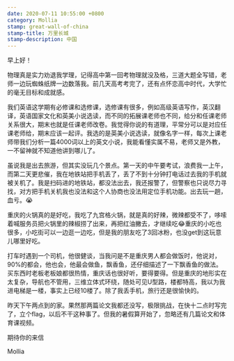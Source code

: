 ```yaml
---
date: 2020-07-11 10:55:00 +0800
category: Mollia
stamp: great-wall-of-china
stamp-title: 万里长城
stamp-description: 中国
---
```


早上好！

物理真是实力劝退我学理，记得高中第一回考物理就没及格，三道大题全写错，老师一边玩蜘蛛纸牌一边数落我。前几天高考考完了，还有点怀恋高中时代，大学忙的毫无目标和成就感。

我们英语这学期有必修课和选修课，选修课有很多，例如高级英语写作，英汉翻译，英语国家文化和英美小说选读，而不同的拓展课老师也不同，给分和任课老师关系很大，期末也就是任课老师改卷。我觉得你说的有道理，平常分可以是对应任课老师给，期末应该一起评。我选的是英美小说选读，就像名字一样，每次上课老师带我们分析一篇4000词以上的英文小说，我能看懂实属不易，老师又是外教，一不留神就不知道他讲到哪儿了。

虽说我是出去旅游，但其实没玩几个景点。第一天的中午要考试，浪费我一上午，而第二天更悲催，我在地铁站把手机丢了，丢了不到十分钟打电话过去我的手机就被关机了。我是扫码进的地铁站，都没法出去，我还报警了，但警察也只说尽力寻找，对方把手机关机我也没法和这个人协商也没法用定位手机功能。出去玩一趟，血亏。😭

重庆的火锅真的是好吃，我吃了九宫格火锅，就是真的好辣，微辣都受不了，哆嗦着喊服务员把火锅里的辣椒捞了出来，再把红油撇去，才继续吃😂重庆的小吃也很多，小吃街可以一边逛一边吃，但是我的朋友吃了3回冰粉，也没get到这玩意儿哪里好吃。

打车时遇到一个司机，他很健谈，当我问是不是重庆男人都会做饭时，他说对，90%的都会，他也会，他最会做鱼，飘香鱼，还仔细描述了一下飘香鱼的做法。买东西时老板老板娘都很热情，重庆话也很好听，要得要得。但是重庆的地形实在太复杂，导航也不管用，三维立体式环绕，随处可见U型路，楼都特高，我以为我进电梯是一楼，事实上已经10楼了。除了我丢手机，旅行还是很愉快的。

昨天下午两点到的家。果然那两篇论文我都还没写，极限挑战，在快十二点时写完了，立个flag，以后不干这种事了。但我的暑假算开始了，忽略还有几篇论文和体育课视频。

期待你的来信

Mollia

